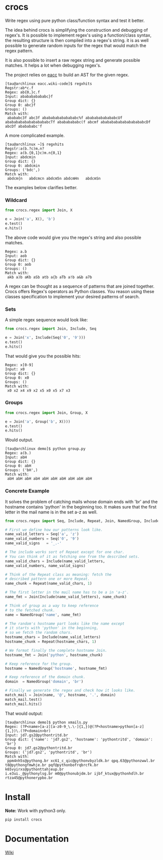 # crocs

Write regex using pure python class/function syntax and test it better.

The idea behind crocs is simplifying the construction and debugging of regex's. 
It is possible to implement regex's using a function/class syntax, the resulting structure 
is then compiled into a regex's string. it is as well possible to generate random inputs 
for the regex that would match the regex pattern.

It is also possible to insert a raw regex string and generate possible matches. It helps a lot
when debugging regex's. 

The project relies on [eacc](https://github.com/iogf/eacc) to build an AST for the given regex.

~~~
[tau@archlinux eacc.wiki-code]$ regxhits 
Regstr:ab*c.f
Regex: ab{0,}c.f
Input: ababababababc}f
Group dict: {}
Group 0: abc}f
Groups: ()
Match with:
 abababc3f abc3f ababababababababc%f abababababababcUf 
ababababababababababcTf abababababc(f abcmf ababababababababababcDf 
abcDf ababababc'f

~~~

A more complicated example.

~~~
[tau@archlinux ~]$ regxhits 
Regstr:a(b.?c)m.n?
Regex: a(b.{0,1}c)m.n{0,1}
Input: abdcmin
Group dict: {}
Group 0: abdcmin
Groups: ('bdc',)
Match with:
 abdcm{n   abdcmcn abdcm5n abdcmHn   abdcmSn 

~~~

The examples below clarifies better.

### Wildcard

~~~python
from crocs.regex import Join, X

e = Join('a', X(), 'b')
e.test()
e.hits()
~~~

The above code would give you the regex's string and also possible matches.

~~~
Regex: a.b
Input: aob
Group dict: {}
Group 0: aob
Groups: ()
Match with:
 akb a)b aKb aSb atb a{b aTb a!b a&b a7b

~~~

A regex can be thought as a sequence of patterns that are joined together. Crocs offers
Regex's operators as Python classes. You reason using these classes specification to implement
your desired patterns of search.

### Sets

A simple regex sequence would look like:

~~~python
from crocs.regex import Join, Include, Seq

e = Join('x', Include(Seq('0', '9')))
e.test()
e.hits()
~~~

That would give you the possible hits:

~~~
Regex: x[0-9]
Input: x0
Group dict: {}
Group 0: x0
Groups: ()
Match with:
 x0 x2 x4 x9 x2 x5 x0 x5 x7 x3
~~~

### Groups

~~~python
from crocs.regex import Join, Group, X

e = Join('a', Group('b', X()))
e.test()
e.hits()
~~~

Would output.

~~~
[tau@archlinux demo]$ python group.py 
Regex: a(b.)
Input: abH
Group dict: {}
Group 0: abH
Groups: ('bH',)
Match with:
 abH abH abH abH abH abH abH abH abH abH
~~~

### Concrete Example

It solves the problem of catching mails whose domain ends with 'br'  and the hostname 
contains 'python' in the beginning too. It makes sure that the first 
letter in the mail name is in the set a-z as well.

~~~python
from crocs.regex import Seq, Include, Repeat, Join, NamedGroup, Include

# First we define how our patterns look like.
name_valid_letters = Seq('a', 'z')
name_valid_numbers = Seq('0', '9')
name_valid_signs   = '_.-'

# The include works sort of Repeat except for one char. 
# You can think of it as fetching one from the described sets.
name_valid_chars = Include(name_valid_letters, 
name_valid_numbers, name_valid_signs)

# Think of the Repeat class as meaning: fetch the
# described pattern one or more Repeat.
name_chunk = Repeat(name_valid_chars, 1)

# The first letter in the mail name has to be a in 'a-z'.
name_fmt = Join(Include(name_valid_letters), name_chunk)

# Think of group as a way to keep reference
# to the fetched chunk.
name = NamedGroup('name', name_fmt)

# The random's hostname part looks like the name except
# it starts with 'python' in the beginning, 
# so we fetch the random chars.
hostname_chars = Include(name_valid_letters)
hostname_chunk = Repeat(hostname_chars, 1)

# We format finally the complete hostname Join.
hostname_fmt = Join('python', hostname_chunk)

# Keep reference for the group.
hostname = NamedGroup('hostname', hostname_fmt)

# Keep reference of the domain chunk.
domain  = NamedGroup('domain', 'br')

# Finally we generate the regex and check how it looks like.
match_mail = Join(name, '@', hostname, '.', domain)
match_mail.test()
match_mail.hits()

~~~

That would output:

~~~
[tau@archlinux demo]$ python xmails.py 
Regex: (?P<name>[a-z][a-z0-9_\.\-]{1,})@(?P<hostname>python[a-z]{1,})\.(?P<domain>br)
Input: jd7.gs2@pythontritd.br
Group dict: {'name': 'jd7.gs2', 'hostname': 'pythontritd', 'domain': 'br'}
Group 0: jd7.gs2@pythontritd.br
Groups: ('jd7.gs2', 'pythontritd', 'br')
Match with:
 ppm4nh5s@pythong.br xc61_c_qic@pythonvbyzldk.br qpq.63@pythonzwwl.br 
t8@pythongfmwhje.br pqf@pythonbofrqbrcfk.br k65vyirxs@pythonttahjeup.br 
i.e3ui._@pythonylsg.br m0@pythonubjdm.br ijbf_ktux@pythonhdlh.br rtza45@pythonerypbo.br
~~~

# Install

**Note:** Work with python3 only.

~~~
pip install crocs
~~~

Documentation
=============

[Wiki](https://github.com/iogf/crocs/wiki)

